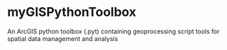 # myGISPythonToolbox
An ArcGIS python toolbox (.pyt) containing geoprocessing script tools for spatial data management and analysis 

